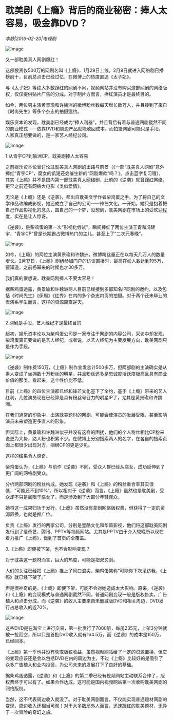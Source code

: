 # 耽美剧《上瘾》背后的商业秘密：捧人太容易，吸金靠DVD？

*李静|2016-02-20|电视剧*

![Image](http://static.ylzbl.com/uploads/ueditor/php/upload/image/20170927/1506516897694504.jpeg)

又一部耽美真人网剧爆红！

这部投资仅500万的网剧名叫《上瘾》，1月29日上线，2月9日就进入网络剧日播榜前十，目前总点击已经过亿，在微博上的热度直追《太子妃》。

与《太子妃》等绝大多数蹿红的网剧不同，视频网站并没有购买这部网剧的网络版权，仅仅提供贴片广告的分成。对于制片方而言，捧红演员才是最终目的。

如今，两位男主演黄景瑜和许魏洲的微博粉丝数每天增长数万人，并且接到了来自《时尚先生》等多个杂志的拍摄邀约。

娱乐资本论发现，耽美剧已经成为“捧人利器”，并且背后有着与普通网剧截然不同的商业模式——依靠DVD和周边产品就能收回成本，而拍摄网剧可能只是手段，人家真正想要做的，是一家艺人经纪公司。

![Image](http://si1.go2yd.com/get-image/0H1NUqGLjSi)

1.从青宇CP到瑜洲CP，耽美剧捧人太容易

之前娱乐资本论曾讨论过耽美真人网剧的出路与前景（《一部“耽美真人网剧”意外捧红“青宇CP”，腐女的饥渴还会催生新的“网剧爆款”吗？》。点击蓝字复习哦），其实《上瘾》并不是国内第一部耽美真人网络剧，此前的《逆袭》就曾蹿红网络，更早之前还有网络大电影《类似爱情》。

无论是《上瘾》还是《逆袭》，都出自耽美文学作者柴鸡蛋之手，为了将自己的文学作品改编成影视，她还成立了自己的公司——锋芒文化。一开始，她只是抱着把自己作品影视化的念头，圆自己的一个梦，没想到，耽美网剧在市场上的受欢迎程度，实在是让人惊讶。

《逆袭》，是柴鸡蛋的第一次“影视化尝试”，瞬间捧红了两位主演王青和冯建宇，“青宇CP”曾是长期霸占微博热门的主儿，甚至上了“二次元春晚”。

![Image](http://si1.go2yd.com/get-image/0H1NUqw866K)

如今，《上瘾》的两位主演黄景瑜和许魏洲，微博粉丝量正在以每天几万人的数量增长。2月17日，《上瘾》剧组参加门户的访谈直播时，最高在线人数达到195万，要知道，之前杨幂来的时候也才30多万。

我们真的很想说，耽美网剧捧人不要太容易！

据柴鸡蛋透露，黄景瑜和许魏洲两人目前已经接到多部知名IP网剧的邀约，以及包括《时尚先生》《伊周》《红秀》在内的多个杂志内页的拍摄。对于两个还未毕业的表演系学生而言，这样的资源简直逆天。

![Image](http://si1.go2yd.com/get-image/0H1NUni8CpM)

2.网剧是手段，艺人经纪才是最终目的

起初，娱乐资本论以为柴鸡蛋公司是一家专注于网剧的内容公司，采访中却发现，柴鸡蛋真正要做的是艺人经纪，或者说，以艺人经纪为主要发展方向，耽美网剧只是作为手段。

![Image](http://si1.go2yd.com/get-image/0H1NUp4ZiBU)

《逆袭》制作费150万，《上瘾》制作宣发总计500多万，但两部剧的主演确实是从素人变成了坐拥数十万粉丝的明星，并且粉丝还多是忠诚度活跃度极高且具有商业价值的那类。看起来，这个性价比不低。

目前《上瘾》的四位主演都已经和锋芒文化签下了全约，基于《上瘾》带来的艺人红利，几位演员现在已经算是具有粉丝号召力的明星IP了，尤其是黄景瑜和许魏洲。

在我们通常的印象中，出演耽美题材的网剧，可能会使演员的发展受限，甚至影响演员未来塑造更多直人的形象。

但实际上，黄景瑜和许魏洲似乎并没有这样的困扰，他们的个人粉丝相比CP粉来说更为大势，路人粉也积累不少。在微博上分别搜索两人的名字，在各自的搜索页面上都很少出现对方，捆绑CP的更是少见。

这样的结果令人惊奇。

柴鸡蛋认为，《上瘾》与前作《逆袭》不同，受众人群已经从腐女，成功延伸到了更广阔的网络剧受众。

分析两部网剧的粉丝构成，她发现《逆袭》和《上瘾》的粉丝重合率其实很低，“可能还不到10%”。所以相对于《逆袭》而言，《上瘾》虽然也是耽美剧，受众却不只是局限于腐女了，而是涉及到了大部分年轻观众。

她将这一成果归功于发行。《上瘾》虽然没有拿到网络版权费，但获得了一定的资源置换，也就是推广位。

负责《上瘾》发行的两家公司，分别是壹酷文化和华策影视，他们将这部耽美网剧发行到了爱奇艺、腾讯、PPTV等视频网站。尤其是PPTV由于介入较晚所以现在着力推广《上瘾》，做到了首页的全覆盖。

3.《上瘾》即便被下架，也不会影响变现？

对于耽美这一题材而言，巨大的热度，可能是把双刃剑。

人们的关注已经把《上瘾》推上了风口浪尖，柴鸡蛋笑称“可能你下次采访我，《上瘾》就已经下架了。”

但是很神奇的是，《上瘾》即便下架，可能不会对她造成太大影响。原来，《逆袭》和《上瘾》的变现模式与普通网剧截然不同，普通网剧变现一般是版权售卖，广告植入和点击分成，而《逆袭》的收入主要来自未删减版DVD和相关周边，DVD发行占总收入的近70%。

![Image](http://si1.go2yd.com/get-image/0H1NUrhpeSW)

这些DVD是在淘宝上进行交易，第一批发行了7000册，每册235元，上架3分钟就被一抢而空，所以只是首批DVD收入就有164.5万，而《逆袭》的成本是150万，已经回本。

《上瘾》第一季也并没有获取版权收益，虽然视频网站给了一定的资源置换，但它的变现应该还是会以包括DVD在内的周边为主，不过《上瘾》比较好的是吸引了众多广告植入和业内投资，为公司未来的发展打下了良好的基础。

据柴鸡蛋透露，《逆袭》和《上瘾》的第二季已经有视频网站主动联系合作了，版权费终于可以有了。如果合作达成，这可能是国内视频网站第一次收购耽美网剧的网络版权。

当然，这不代表周边收入就没了。对于耽美网剧而言，不仅能实现普通题材网剧的变现，周边收入还相当可观！对于大多数局外人而言，迅速蹿红的耽美题材，无异于一次冒险的奇幻之旅。


